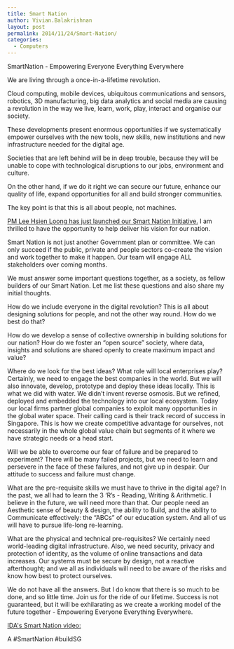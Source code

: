 ```yaml
---
title: Smart Nation
author: Vivian.Balakrishnan
layout: post
permalink: 2014/11/24/Smart-Nation/
categories:
  - Computers
---
```

SmartNation - Empowering Everyone Everything Everywhere

We are living through a once-in-a-lifetime revolution.

Cloud computing, mobile devices, ubiquitous communications and sensors, robotics, 3D manufacturing, big data analytics and social media are causing a revolution in the way we live, learn, work, play, interact and organise our society.

These developments present enormous opportunities if we systematically empower ourselves with the new tools, new skills, new institutions and new infrastructure needed for the digital age.  

Societies that are left behind will be in deep trouble, because they will be unable to cope with technological disruptions to our jobs, environment and culture.

On the other hand, if we do it right we can secure our future, enhance our quality of life, expand opportunities for all and build stronger communities.

The key point is that this is all about people, not machines.

<a href="http://bit.ly/1xrtFjk">PM Lee Hsien Loong has just launched our Smart Nation Initiative.</a>  I am thrilled to have the opportunity to help deliver his vision for our nation.

Smart Nation is not just another Government plan or committee. We can only succeed if the public, private and people sectors co-create the vision and work together to make it happen. Our team will engage ALL stakeholders over coming months.

We must answer some important questions together, as a society, as fellow builders of our Smart Nation.  Let me list these questions and also share my initial thoughts.

How do we include everyone in the digital revolution?  This is all about designing solutions for people, and not the other way round.  How do we best do that?

How do we develop a sense of collective ownership in building solutions for our nation?  How do we foster an “open source” society, where data, insights and solutions are shared openly to create maximum impact and value?  

Where do we look for the best ideas?   What role will local enterprises play?Certainly, we need to engage the best companies in the world. But we will also innovate, develop, prototype and deploy these ideas locally.  This is what we did with water. We didn’t invent reverse osmosis. But we refined, deployed and embedded the technology into our local ecosystem. Today our local firms partner global companies to exploit many opportunities in the global water space. Their calling card is their track record of success in Singapore. This is how we create competitive advantage for ourselves, not necessarily in the whole global value chain but segments of it where we have strategic needs or a head start.

Will we be able to overcome our fear of failure and be prepared to experiment? There will be many failed projects, but we need to learn and persevere in the face of these failures, and not give up in despair. Our attitude to success and failure must change.

What are the pre-requisite skills we must have to thrive in the digital age?  In the past, we all had to learn the 3 ‘R’s - Reading, Writing & Arithmetic. I believe in the future, we will need more than that.  Our people need an Aesthetic sense of beauty & design, the ability to Build, and the ability to Communicate effectively: the “ABCs” of our education system. And all of us will have to pursue life-long re-learning.

What are the physical and technical pre-requisites?  We certainly need world-leading digital infrastructure.  Also, we need security, privacy and protection of identity, as the volume of online transactions and data increases.  Our systems must be secure by design, not a reactive afterthought; and we all as individuals will need to be aware of the risks and know how best to protect ourselves.

We do not have all the answers.  But I do know that there is so much to be done, and so little time. Join us for the ride of our lifetime. Success is not guaranteed, but it will be exhilarating as we create a working model of the future together - Empowering Everyone Everything Everywhere.

 <a href="https://www.youtube.com/watch?v=FYBPzJdNgmU">IDA's Smart Nation video:</a>

A #SmartNation #buildSG
